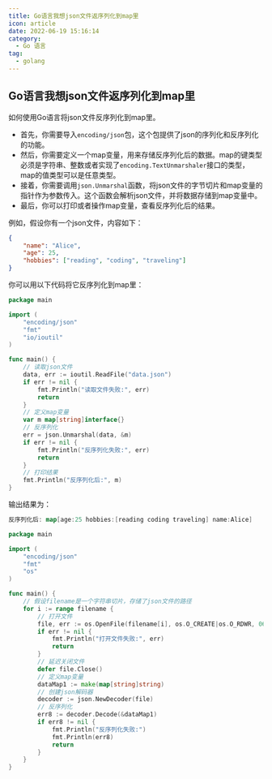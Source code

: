 ```yaml
---
title: Go语言我想json文件返序列化到map里
icon: article
date: 2022-06-19 15:16:14
category:
  - Go 语言
tag:
  - golang
---
```


## Go语言我想json文件返序列化到map里

如何使用Go语言将json文件反序列化到map里。

- 首先，你需要导入`encoding/json`包，这个包提供了json的序列化和反序列化的功能。
- 然后，你需要定义一个map变量，用来存储反序列化后的数据。map的键类型必须是字符串、整数或者实现了`encoding.TextUnmarshaler`接口的类型，map的值类型可以是任意类型。
- 接着，你需要调用`json.Unmarshal`函数，将json文件的字节切片和map变量的指针作为参数传入。这个函数会解析json文件，并将数据存储到map变量中。
- 最后，你可以打印或者操作map变量，查看反序列化后的结果。

例如，假设你有一个json文件，内容如下：

```json
{
    "name": "Alice",
    "age": 25,
    "hobbies": ["reading", "coding", "traveling"]
}
```

你可以用以下代码将它反序列化到map里：

```go
package main

import (
    "encoding/json"
    "fmt"
    "io/ioutil"
)

func main() {
    // 读取json文件
    data, err := ioutil.ReadFile("data.json")
    if err != nil {
        fmt.Println("读取文件失败:", err)
        return
    }
    // 定义map变量
    var m map[string]interface{}
    // 反序列化
    err = json.Unmarshal(data, &m)
    if err != nil {
        fmt.Println("反序列化失败:", err)
        return
    }
    // 打印结果
    fmt.Println("反序列化后:", m)
}
```

输出结果为：

```go
反序列化后: map[age:25 hobbies:[reading coding traveling] name:Alice]
```

```go
package main

import (
	"encoding/json"
	"fmt"
	"os"
)

func main() {
	// 假设filename是一个字符串切片，存储了json文件的路径
	for i := range filename {
		// 打开文件
		file, err := os.OpenFile(filename[i], os.O_CREATE|os.O_RDWR, 0666)
		if err != nil {
			fmt.Println("打开文件失败:", err)
			return
		}
		// 延迟关闭文件
		defer file.Close()
		// 定义map变量
		dataMap1 := make(map[string]string)
		// 创建json解码器
		decoder := json.NewDecoder(file)
		// 反序列化
		err8 := decoder.Decode(&dataMap1)
		if err8 != nil {
			fmt.Println("反序列化失败:")
			fmt.Println(err8)
			return
		}
	}
}
```
